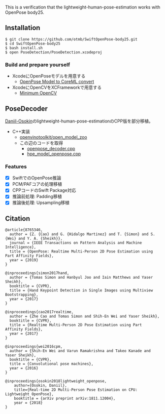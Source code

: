 This is a verification that the lightweight-human-pose-estimation works with OpenPose body25.

## Installation

```
$ git clone https://github.com/otmb/SwiftOpenPose-body25.git
$ cd SwiftOpenPose-body25
$ bash install.sh
$ open PoseDetection/PoseDetection.xcodeproj
```

### Build and prepare yourself

- XcodeにOpenPoseモデルを用意する
    - [OpenPose Model to CoreML convert](convert/)
- XcodeにOpenCVをXCFrameworkで用意する
    - [Minimum OpenCV](minimum_opencv.md)

## PoseDecoder 

[Daniil-Osokin](https://github.com/Daniil-Osokin)のlightweight-human-pose-estimationのCPP版を部分移植。 

- C++実装
    - [openvinotoolkit/open_model_zoo](https://github.com/openvinotoolkit/open_model_zoo)
    - この辺のコードを取得
        - [openpose_decoder.cpp](https://github.com/openvinotoolkit/open_model_zoo/blob/master/demos/common/cpp/models/src/openpose_decoder.cpp)
        - [hpe_model_openpose.cpp](https://github.com/openvinotoolkit/open_model_zoo/blob/master/demos/common/cpp/models/src/hpe_model_openpose.cpp)

### Features
- [x] SwiftでのOpenPose推論
- [x] PCM/PAFコアの処理移植
- [x] CPPコードのSwift Package対応
- [x] 推論前処理: Padding移植
- [x] 推論後処理: Upsampling移植

## Citation

    @article{8765346,
      author = {Z. {Cao} and G. {Hidalgo Martinez} and T. {Simon} and S. {Wei} and Y. A. {Sheikh}},
      journal = {IEEE Transactions on Pattern Analysis and Machine Intelligence},
      title = {OpenPose: Realtime Multi-Person 2D Pose Estimation using Part Affinity Fields},
      year = {2019}
    }

    @inproceedings{simon2017hand,
      author = {Tomas Simon and Hanbyul Joo and Iain Matthews and Yaser Sheikh},
      booktitle = {CVPR},
      title = {Hand Keypoint Detection in Single Images using Multiview Bootstrapping},
      year = {2017}
    }

    @inproceedings{cao2017realtime,
      author = {Zhe Cao and Tomas Simon and Shih-En Wei and Yaser Sheikh},
      booktitle = {CVPR},
      title = {Realtime Multi-Person 2D Pose Estimation using Part Affinity Fields},
      year = {2017}
    }

    @inproceedings{wei2016cpm,
      author = {Shih-En Wei and Varun Ramakrishna and Takeo Kanade and Yaser Sheikh},
      booktitle = {CVPR},
      title = {Convolutional pose machines},
      year = {2016}
    }

    @inproceedings{osokin2018lightweight_openpose,
        author={Osokin, Daniil},
        title={Real-time 2D Multi-Person Pose Estimation on CPU: Lightweight OpenPose},
        booktitle = {arXiv preprint arXiv:1811.12004},
        year = {2018}
    }